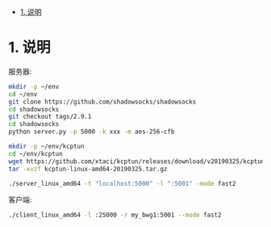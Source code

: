 <!-- TOC -->

- [1. 说明](#1-说明)

<!-- /TOC -->

<a id="markdown-1-说明" name="1-说明"></a>
# 1. 说明

服务器:
```bash
mkdir -p ~/env
cd ~/env
git clone https://github.com/shadowsocks/shadowsocks
cd shadowsocks
git checkout tags/2.9.1
cd shadowsocks
python server.py -p 5000 -k xxx -m aes-256-cfb

mkdir -p ~/env/kcptun
cd ~/env/kcptun
wget https://github.com/xtaci/kcptun/releases/download/v20190325/kcptun-linux-amd64-20190325.tar.gz
tar -xvzf kcptun-linux-amd64-20190325.tar.gz 

./server_linux_amd64 -t "localhost:5000" -l ":5001" -mode fast2
```

客户端:
```bash
./client_linux_amd64 -l :25000 -r my_bwg1:5001 --mode fast2
```
